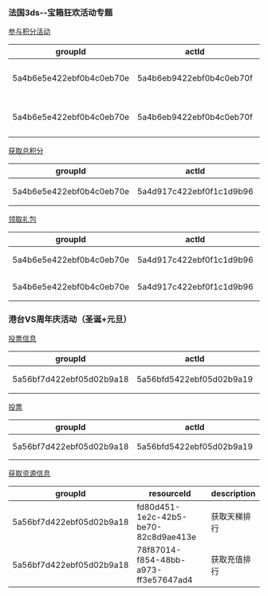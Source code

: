 ### 法国3ds--宝箱狂欢活动专题
[参与积分活动](http://10.10.3.144:8080/activity/joinActivity)

groupId | actId | rewardId | description
---|--- |--- |--- 
5a4b6e5e422ebf0b4c0eb70e | 5a4b6eb9422ebf0b4c0eb70f | 5a4ca565422ebf0b4c0eb711 | 领取 每日任务-宠物融合 的积分 
5a4b6e5e422ebf0b4c0eb70e | 5a4b6eb9422ebf0b4c0eb70f | 5a4cabed422ebf0b4c0eb719 | 领取 每日任务-捉宠 的积分 

[获取总积分](http://10.10.3.144:8080/activity/info)

groupId | actId | rewardId | description 
---|--- |--- |---
5a4b6e5e422ebf0b4c0eb70e | 5a4d917c422ebf0f1c1d9b96 | 5a4d982a422ebf0f1c1d9b98 | 获取积分总数 


[领取礼包](http://10.10.3.144:8080/activity/joinActivity)

groupId | actId | rewardId | description 
---|--- |--- | --- 
5a4b6e5e422ebf0b4c0eb70e | 5a4d917c422ebf0f1c1d9b96| 5a4d982a422ebf0f1c1d9b98| 领取青铜宝箱1 
5a4b6e5e422ebf0b4c0eb70e | 5a4d917c422ebf0f1c1d9b96| 5a4d9850422ebf0f1c1d9b9a| 领取青铜宝箱2 

### 港台VS周年庆活动（圣诞+元旦）

[投票信息](http://10.10.3.144:8081/activity/info)

groupId | actId | description
---|--- |--- 
5a56bf7d422ebf05d02b9a18| 5a56bfd5422ebf05d02b9a19| 获取投票信息


[投票](http://10.10.3.144:8081/activity/join)

groupId | actId | key| description
---|--- |--- | --- 
5a56bf7d422ebf05d02b9a18| 5a56bfd5422ebf05d02b9a19 | 投票的resourceId | 投票


[获取资源信息](http://10.10.3.144:8081/activity/resource/list)

groupId | resourceId| description
---|--- | ---
5a56bf7d422ebf05d02b9a18| fd80d451-1e2c-42b5-be70-82c8d9ae413e | 获取天梯排行
5a56bf7d422ebf05d02b9a18| 78f87014-f854-48bb-a973-ff3e57647ad4 | 获取充值排行


